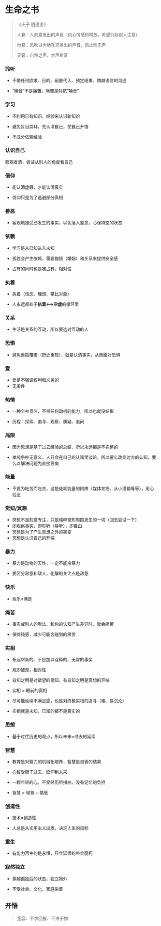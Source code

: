 # 生命之书

> 《庄子 逍遥游》
> 
> 人籁：人刻意发出的声音（内心情感的释放，希望引起别人注意）
> 
> 地籁：风吹过大地孔窍发出的声音，风止则无声
> 
> 天籁：自然之声，大声希音

### 聆听

- 不带任何欲求、目的、前置代入、预定结果、跨越语言的沟通

- “噪音”不是痛苦，痛苦是对抗“噪音”

### 学习

- 不利用已有知识、经验来认识新知识

- 避免盲目崇拜，先认清自己，使自己开悟

- 不过分依赖经验

### 认识自己

旁观者清，尝试从别人的角度看自己

### 信仰

- 能认清虚假，才能认清真实

- 信仰只是为了逃避部分真相

### 善恶

- 客观地接受已发生的事实，以免落入妄念，心保持空的状态

### 依赖

- 学习是从已知进入未知

- 孤独会产生依赖，需要枷锁（婚姻）和关系来提供安全感

- 占有的同时也是被占有，相对性

### 执着

- 执着（信念、理想、攀比对象）

- 人永远都处于**执着<-->空虚**的循环里

### 关系

- 生活是关系的互动，所以要选对互动的人

### 恐惧

- 避免重蹈覆辙（历史重现），就是认清事实，从而面对恐惧

### 爱

- 爱是不强调权利和义务的
- 无条件

### 热情

- 一种全神贯注、不带任何动机的能力，所以也就没结果

- 历程：探索、追寻、观察、质疑、追问

### 局限

- 因为思想是基于过去经验的总结，所以永远都是不完整的

- 单纯争吵无意义，人只会在自己的认知里谈论，所以要么改变对方的认知，要么以解决问题为直接导向

### 能量

- 不要为吃苦而吃苦，这是徒耗能量的陷阱（媒体宣扬、从小灌输等等），用心险恶

### 觉知/冥想

- 冥想不是刻意专注，只是纯粹觉知周围发生的一切（回去尝试一下）
- 即观察事实，即聆听（静听），即自由
- 冥想是为了产生思想之外的突变
- 冥想是认识自己的开端



### 暴力

- 暴力是动物的天性，一定不能冷暴力

- 要区分敌意和敌人，化解的关注点是敌意



### 快乐

- 快乐≠满足



### 痛苦

- 事实或别人的看法、和你的认知产生差异时，就会痛苦

- 保持钝感，减少可能会碰到的痛苦



### 实相

- 永远崭新的、不应加以诠释的、无常的事实

- 观即被观，相对性

- 自知之明是对欲望的觉知，有自知之明是冥想的开端

- 实相 = 眼前的真相

- 尽可能延续不满足感，也是对终极实相的追寻（难、易沉沦）

- 实相就是未知，已知的都不是真实的



### 思想

- 基于过往历史的观点，所以未来=过去的延续



### 智慧

- 教育是对智力的机械化培养，智慧是自省的结果

- 心智受限于过去，延伸到未来

- 一颗年轻的心，不受经历所扭曲，没有记忆的负担

- 智慧 = 理智 + 情感





### 创造性

- 技术≠创造性

- 人总是从实用主义出发，决定人生的目标



### 重生

- 有能力再生的是永恒，只会延续的终会腐朽



### 寂然独立

- 穿越孤独后的状态，独立物外

- 不受社会、文化、家庭染着







## 开悟

> 宽容、不求回报、不滞于物






